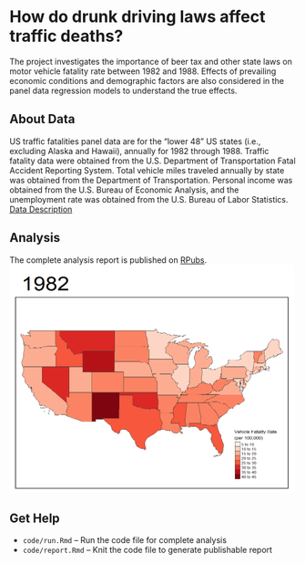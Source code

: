 # How do drunk driving laws affect traffic deaths?
The project investigates the importance of beer tax and other state laws on motor vehicle fatality rate between 1982 and 1988. Effects of prevailing economic conditions and demographic factors are also considered in the panel data regression models to understand the true effects.<br/>
## About Data
US traffic fatalities panel data are for the “lower 48” US states (i.e., excluding Alaska and Hawaii), annually for 1982 through 1988. Traffic fatality data were obtained from the U.S. Department of Transportation Fatal Accident Reporting System. Total vehicle miles traveled annually by state was obtained from the Department of Transportation.  Personal income was obtained from the U.S. Bureau of Economic Analysis, and the unemployment rate was obtained from the U.S. Bureau of Labor Statistics.<br/>
[Data Description](./data/data_description.pdf)
## Analysis
The complete analysis report is published on [RPubs](https://https://rpubs.com/phxlumens/drunk_driving_fatalities).<br/>
<img src = './support/mrall.gif' width = '500' height = '400'/><br/>
## Get Help
* `code/run.Rmd` – Run the code file for complete analysis
* `code/report.Rmd` – Knit the code file to generate publishable report
